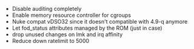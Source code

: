 - Disable auditing completely
- Enable memory resource controller for cgroups
- Nuke compat vDSO32 since it doesn't compatible with 4.9-q anymore
- Let fod_status attributes managed by the ROM (just in case)
- drop unused changes on lmk and irq affinity
- Reduce down ratelimit to 5000
